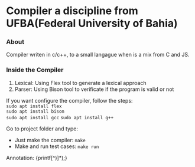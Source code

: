 # Compiler a discipline from UFBA(Federal University of Bahia)  
### About  
Compiler writen in c/c++, to a small langague when is a mix from C and JS.  
  
### Inside the Compiler  

1. Lexical: Using Flex tool to generate a lexical approach  
2. Parser: Using Bison tool to verificate if the program is valid or not  
  

If you want configure the compiler, follow the steps:  
`sudo apt install flex`  
`sudo apt install bison`  
`sudo apt install gcc` 
`sudo apt install g++` 
  
Go to project folder and type:  
 * Just make the compiler: `make`  
 * Make and run test cases: `make run`  
   
Annotation: {printf[^\)]*\);}  